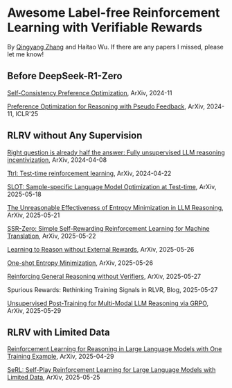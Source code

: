 # Awesome Label-free Reinforcement Learning with Verifiable Rewards

By [Qingyang Zhang](qingyangzhang.github.io) and Haitao Wu. If there are any papers I missed, please let me know!

## Before DeepSeek-R1-Zero

[Self-Consistency Preference Optimization](https://arxiv.org/abs/2411.04109), ArXiv, 2024-11

[Preference Optimization for Reasoning with Pseudo Feedback](https://arxiv.org/abs/2411.16345), ArXiv, 2024-11, ICLR'25

## RLRV without Any Supervision

[Right question is already half the answer: Fully unsupervised LLM reasoning incentivization](https://arxiv.org/abs/2504.05812), ArXiv, 2024-04-08

[Ttrl: Test-time reinforcement learning](https://arxiv.org/abs/2504.16084), ArXiv, 2024-04-22

[SLOT: Sample-specific Language Model Optimization at Test-time](https://arxiv.org/abs/2505.12392), ArXiv, 2025-05-18

[The Unreasonable Effectiveness of Entropy Minimization in LLM Reasoning](https://arxiv.org/abs/2505.15134), ArXiv, 2025-05-21

[SSR-Zero: Simple Self-Rewarding Reinforcement Learning for Machine Translation](https://arxiv.org/abs/2505.16637), ArXiv, 2025-05-22

[Learning to Reason without External Rewards](https://arxiv.org/abs/2505.19590), ArXiv, 2025-05-26

[One-shot Entropy Minimization](https://arxiv.org/abs/2505.20282), ArXiv, 2025-05-26

[Reinforcing General Reasoning without Verifiers](https://arxiv.org/abs/2505.21493), ArXiv, 2025-05-27

Spurious Rewards: Rethinking Training Signals in RLVR, Blog, 2025-05-27

[Unsupervised Post-Training for Multi-Modal LLM Reasoning via GRPO](https://arxiv.org/abs/2505.22453v1), ArXiv, 2025-05-29

## RLRV with Limited Data

[Reinforcement Learning for Reasoning in Large Language Models with One Training Example](https://arxiv.org/abs/2504.20571), ArXiv, 2025-04-29

[SeRL: Self-Play Reinforcement Learning for Large Language Models with Limited Data](https://arxiv.org/abs/2505.20347), ArXiv, 2025-05-25

